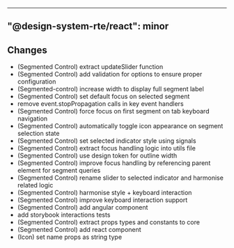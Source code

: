 ---
  "@design-system-rte/react": minor
  ---
  
  ## Changes

- (Segmented Control) extract updateSlider function
- (Segmented Control) add validation for options to ensure proper configuration
- (Segmented-control) increase width to display full segment label
- (Segmented Control) set default focus on selected segment
- remove event.stopPropagation calls in key event handlers
- (Segmented Control) force focus on first segment on tab keyboard navigation
- (Segmented Control) automatically toggle icon appearance on segment selection state
- (Segmented Control) set selected indicator style using signals
- (Segmented Control) extract focus handling logic into utils file
- (Segmented Control) use design token for outline width
- (Segmented Control) improve focus handling by referencing parent element for segment queries
- (Segmented Control) rename slider to selected indicator and harmonise related logic
- (Segmented Control) harmonise style + keyboard interaction
- (Segmented Control) improve keyboard interaction support
- (Segmented Control) add angular component
- add storybook interactions tests
- (Segmented Control) extract props types and constants to core
- (Segmented Control) add react component
- (Icon) set name props as string type
